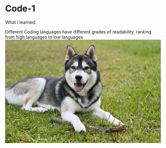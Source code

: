 # Code-1
What I learned:

Different Coding languages have different grades of readability, ranking from high languages to low languages
![Husky](Pictures\siberian-husky.jpg)
